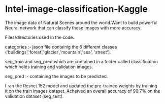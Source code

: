 # Intel-image-classification-Kaggle
The image data of Natural Scenes around the world.Want to build powerful Neural network that can classify these images with more accuracy.

Files/directories used in the code:

categories :- jason file containig the 6 different classes ('buildings','forest','glacier','mountain','sea', 'street').

seg_train and seg_pred which are contained in a folder called classification which holds training and validation images.

seg_pred :- containing the images to be predicted.


I ran the Resnet 152 model and updated the pre-trained weights by training it on the train images dataset.
Acheived an overall accuracy of 90.7% on the validation dataset (seg_test).



